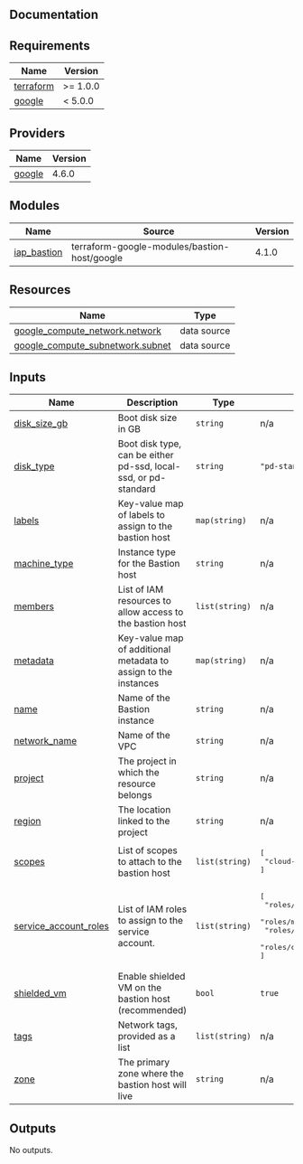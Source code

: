 ## Documentation

<!-- BEGINNING OF PRE-COMMIT-TERRAFORM DOCS HOOK -->
## Requirements

| Name | Version |
|------|---------|
| <a name="requirement_terraform"></a> [terraform](#requirement\_terraform) | >= 1.0.0 |
| <a name="requirement_google"></a> [google](#requirement\_google) | < 5.0.0 |

## Providers

| Name | Version |
|------|---------|
| <a name="provider_google"></a> [google](#provider\_google) | 4.6.0 |

## Modules

| Name | Source | Version |
|------|--------|---------|
| <a name="module_iap_bastion"></a> [iap\_bastion](#module\_iap\_bastion) | terraform-google-modules/bastion-host/google | 4.1.0 |

## Resources

| Name | Type |
|------|------|
| [google_compute_network.network](https://registry.terraform.io/providers/hashicorp/google/latest/docs/data-sources/compute_network) | data source |
| [google_compute_subnetwork.subnet](https://registry.terraform.io/providers/hashicorp/google/latest/docs/data-sources/compute_subnetwork) | data source |

## Inputs

| Name | Description | Type | Default | Required |
|------|-------------|------|---------|:--------:|
| <a name="input_disk_size_gb"></a> [disk\_size\_gb](#input\_disk\_size\_gb) | Boot disk size in GB | `string` | n/a | yes |
| <a name="input_disk_type"></a> [disk\_type](#input\_disk\_type) | Boot disk type, can be either pd-ssd, local-ssd, or pd-standard | `string` | `"pd-standard"` | no |
| <a name="input_labels"></a> [labels](#input\_labels) | Key-value map of labels to assign to the bastion host | `map(string)` | n/a | yes |
| <a name="input_machine_type"></a> [machine\_type](#input\_machine\_type) | Instance type for the Bastion host | `string` | n/a | yes |
| <a name="input_members"></a> [members](#input\_members) | List of IAM resources to allow access to the bastion host | `list(string)` | n/a | yes |
| <a name="input_metadata"></a> [metadata](#input\_metadata) | Key-value map of additional metadata to assign to the instances | `map(string)` | n/a | yes |
| <a name="input_name"></a> [name](#input\_name) | Name of the Bastion instance | `string` | n/a | yes |
| <a name="input_network_name"></a> [network\_name](#input\_network\_name) | Name of the VPC | `string` | n/a | yes |
| <a name="input_project"></a> [project](#input\_project) | The project in which the resource belongs | `string` | n/a | yes |
| <a name="input_region"></a> [region](#input\_region) | The location linked to the project | `string` | n/a | yes |
| <a name="input_scopes"></a> [scopes](#input\_scopes) | List of scopes to attach to the bastion host | `list(string)` | <pre>[<br>  "cloud-platform"<br>]</pre> | no |
| <a name="input_service_account_roles"></a> [service\_account\_roles](#input\_service\_account\_roles) | List of IAM roles to assign to the service account. | `list(string)` | <pre>[<br>  "roles/logging.logWriter",<br>  "roles/monitoring.metricWriter",<br>  "roles/monitoring.viewer",<br>  "roles/compute.osLogin"<br>]</pre> | no |
| <a name="input_shielded_vm"></a> [shielded\_vm](#input\_shielded\_vm) | Enable shielded VM on the bastion host (recommended) | `bool` | `true` | no |
| <a name="input_tags"></a> [tags](#input\_tags) | Network tags, provided as a list | `list(string)` | n/a | yes |
| <a name="input_zone"></a> [zone](#input\_zone) | The primary zone where the bastion host will live | `string` | n/a | yes |

## Outputs

No outputs.
<!-- END OF PRE-COMMIT-TERRAFORM DOCS HOOK -->
